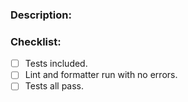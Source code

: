 ### Description:
<!-- A description of the included change. Please include any relevant motivation and background.
If it fixes an issue, please add a line with: Fixes #issue-number -->

### Checklist:
<!-- Please tick these as appropriate using [x] -->

- [ ] Tests included.
- [ ] Lint and formatter run with no errors.
- [ ] Tests all pass.